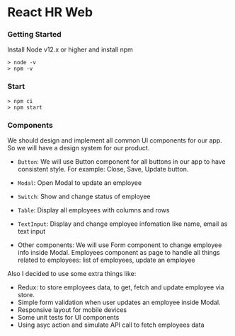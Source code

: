 # React HR Web

### Getting Started

Install Node v12.x or higher and install npm

```
> node -v
> npm -v
```

### Start

```
> npm ci
> npm start
```

### Components

We should design and implement all common UI components for our app. So we will have a design system for our product.

- `Button`: We will use Button component for all buttons in our app to have consistent style. For example: Close, Save, Update button.

- `Modal`: Open Modal to update an employee
- `Switch`: Show and change status of employee
- `Table`: Display all employees with columns and rows
- `TextInput`: Display and change employee infomation like name, email as text input
- Other components: We will use Form component to change employee info inside Modal. Employees component as page to handle all things related to employees: list of employees, update an employee

Also I decided to use some extra things like:

- Redux: to store employees data, to get, fetch and update employee via store.
- Simple form validation when user updates an employee inside Modal.
- Responsive layout for mobile devices
- Some unit tests for UI components
- Using asyc action and simulate API call to fetch employees data
